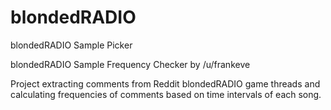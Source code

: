 # blondedRADIO
blondedRADIO Sample Picker

blondedRADIO Sample Frequency Checker by /u/frankeve

Project extracting comments from Reddit blondedRADIO game threads and calculating frequencies of comments based on time intervals of each song.

